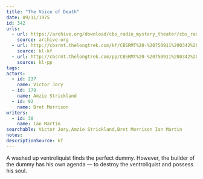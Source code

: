 ```yaml
---
title: "The Voice of Death"
date: 09/11/1975
id: 342
urls: 
  - url: https://archive.org/download/cbs_radio_mystery_theater/cbs_radio_mystery_theater-0301-0350.zip/cbs_radio_mystery_theater-0301-0350%2Fcbsrmt_0342_the_voice_of_death.mp3
    source: archive-org
  - url: http://cbsrmt.thelongtrek.com/kf/CBSRMT%20-%20750911%200342%20The%20Voice%20Of%20Death_kf.mp3
    source: kl-kf
  - url: http://cbsrmt.thelongtrek.com/pp/CBSRMT%20-%20750911%200342%20The%20Voice%20of%20Death_pp.mp3
    source: kl-pp
tags: 
actors:  
  - id: 237
    name: Victor Jory  
  - id: 170
    name: Amzie Strickland  
  - id: 92
    name: Bret Morrison
writers:  
  - id: 38
    name: Ian Martin
searchable: Victor Jory,Amzie Strickland,Bret Morrison Ian Martin
notes: 
descriptionSource: kf
---
```

A washed up ventroliquist finds the perfect dummy. However, the builder of the dummy has his own agenda — to destroy the ventroliquist and possess his soul.